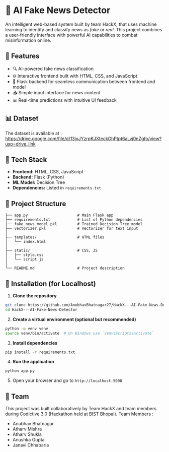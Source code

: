 # 📰 AI Fake News Detector

An intelligent web-based system built by team HackX, that uses machine learning to identify and classify news as *fake* or *real*. This project combines a user-friendly interface with powerful AI capabilities to combat misinformation online.

## 🚀 Features

- 🔍 AI-powered fake news classification
- 🌐 Interactive frontend built with HTML, CSS, and JavaScript
- 🔄 Flask backend for seamless communication between frontend and model
- 📥 Simple input interface for news content
- 📊 Real-time predictions with intuitive UI feedback

## 📊 Dataset

The dataset is available at : https://drive.google.com/file/d/13jxJYzrpKJXteckGhPtpt6aLvj0nZgfo/view?usp=drive_link

## 🧰 Tech Stack

- **Frontend:** HTML, CSS, JavaScript  
- **Backend:** Flask (Python)  
- **ML Model:** Decision Tree  
- **Dependencies:** Listed in `requirements.txt`

## 📂 Project Structure

```plaintext
├── app.py                      # Main Flask app
├── requirements.txt            # List of Python dependencies
├── fake_news_model.pkl         # Trained Decision Tree model
├── vectorizer.pkl              # Vectorizer for text input
│
├── templates/                  # HTML files
│   └── index.html
│
├── static/                     # CSS, JS
│   ├── style.css
│   └── script.js
│
└── README.md                   # Project description
```

## 🔧 Installation (for Localhost)

1. **Clone the repository**

```bash
git clone https://github.com/AnubhavBhatnagar27/HackX---AI-Fake-News-Detector
cd HackX---AI-Fake-News-Detector
```

2. **Create a virtual environment (optional but recommended)**

```bash
python -m venv venv
source venv/bin/activate  # On Windows use `venv\Scripts\activate`
```

3. **Install dependencies**

```bash
pip install -r requirements.txt
```

4. **Run the application**

```bash
python app.py
```

5. Open your browser and go to `http://localhost:5000`


## 🤝 Team

This project was built collaboratively by Team HackX and team members during Codictive 3.0 (Hackathon held at BIST Bhopal).
Team Members : 
- Anubhav Bhatnagar 
- Atharv Mishra
- Atharv Shukla
- Anushka Gupta
- Janavi Chhabaria